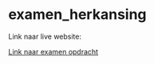 # examen_herkansing
 
 Link naar live website:
 
<a href='http://25163.hosts1.ma-cloud.nl/bookzure/' target="_blank">Link naar examen opdracht</a>
